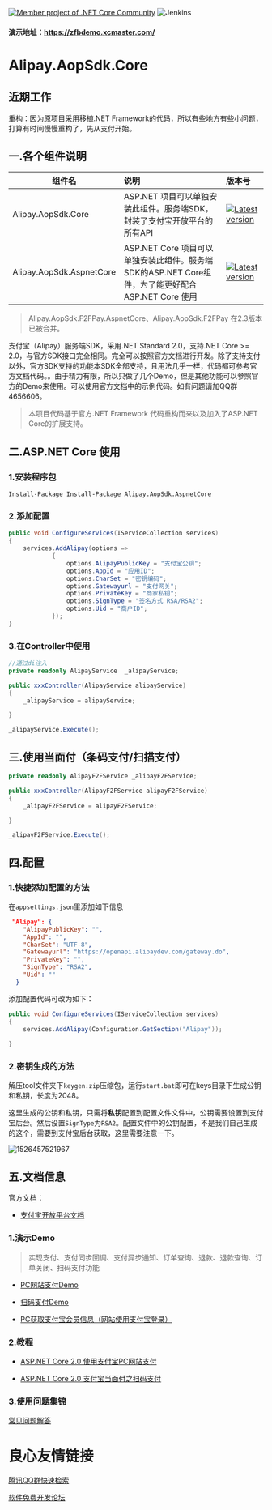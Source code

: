 [![Member project of .NET Core Community](https://img.shields.io/badge/member%20project%20of-NCC-9e20c9.svg?style=flat-square)](https://github.com/dotnetcore)  ![Jenkins](https://img.shields.io/jenkins/s/https/ci.xcmaster.com/job/Alipay.Aopsdk.Core.svg?style=flat-square)

#### 演示地址：https://zfbdemo.xcmaster.com/

# Alipay.AopSdk.Core

## 近期工作

重构：因为原项目采用移植.NET Framework的代码，所以有些地方有些小问题，打算有时间慢慢重构了，先从支付开始。

## 一.各个组件说明

组件名  | 说明 | 版本号 
-------- | :------------  | :------------ 
Alipay.AopSdk.Core | ASP.NET 项目可以单独安装此组件。服务端SDK，封装了支付宝开放平台的所有API  |  [![Latest version](https://img.shields.io/nuget/v/Alipay.AopSdk.Core.svg)](https://www.nuget.org/packages/Alipay.AopSdk.Core/)|
Alipay.AopSdk.AspnetCore  |  ASP.NET Core 项目可以单独安装此组件。服务端SDK的ASP.NET Core组件，为了能更好配合ASP.NET Core 使用  | [![Latest version](https://img.shields.io/nuget/v/Alipay.AopSdk.AspnetCore.svg)](https://www.nuget.org/packages/Alipay.AopSdk.AspnetCore/) |

>Alipay.AopSdk.F2FPay.AspnetCore、Alipay.AopSdk.F2FPay 在2.3版本已被合并。

支付宝（Alipay）服务端SDK，采用.NET Standard 2.0，支持.NET Core >= 2.0，与官方SDK接口完全相同。完全可以按照官方文档进行开发。除了支持支付以外，官方SDK支持的功能本SDK全部支持，且用法几乎一样，代码都可参考官方文档代码。。由于精力有限，所以只做了几个Demo，但是其他功能可以参照官方的Demo来使用。可以使用官方文档中的示例代码。如有问题请加QQ群4656606。
>本项目代码基于官方.NET Framework 代码重构而来以及加入了ASP.NET Core的扩展支持。

## 二.ASP.NET Core 使用

### 1.安装程序包

````
Install-Package Install-Package Alipay.AopSdk.AspnetCore
````

### 2.添加配置
````csharp
public void ConfigureServices(IServiceCollection services)
{
    services.AddAlipay(options =>
	        {
		        options.AlipayPublicKey = "支付宝公钥";
		        options.AppId = "应用ID";
		        options.CharSet = "密钥编码";
		        options.Gatewayurl = "支付网关";
		        options.PrivateKey = "商家私钥";
		        options.SignType = "签名方式 RSA/RSA2";
		        options.Uid = "商户ID";
	        });
}
````

### 3.在Controller中使用

````csharp
//通过di注入
private readonly AlipayService  _alipayService;

public xxxController(AlipayService alipayService)
{
	_alipayService = alipayService;

}

_alipayService.Execute();
````

## 三.使用当面付（条码支付/扫描支付）


````csharp
private readonly AlipayF2FService _alipayF2FService;

public xxxController(AlipayF2FService alipayF2FService)
{
	_alipayF2FService = alipayF2FService;

}

_alipayF2FService.Execute();
````

## 四.配置

### 1.快捷添加配置的方法

在`appsettings.json`里添加如下信息

````json
 "Alipay": {
    "AlipayPublicKey": "",
    "AppId": "",
    "CharSet": "UTF-8",
    "Gatewayurl": "https://openapi.alipaydev.com/gateway.do",
    "PrivateKey": "",
    "SignType": "RSA2",
    "Uid": ""
  }
````

添加配置代码可改为如下：


````csharp
public void ConfigureServices(IServiceCollection services)
{
    services.AddAlipay(Configuration.GetSection("Alipay"));
    
}
````

### 2.密钥生成的方法

解压tool文件夹下`keygen.zip`压缩包，运行`start.bat`即可在keys目录下生成公钥和私钥，长度为2048。

这里生成的公钥和私钥，只需将**私钥**配置到配置文件文件中，公钥需要设置到支付宝后台。然后设置`SignType`为`RSA2`。配置文件中的公钥配置，不是我们自己生成的这个，需要到支付宝后台获取，这里需要注意一下。

![1526457521967](tool/assets/1526457521967.png)


## 五.文档信息

官方文档：

- [支付宝开放平台文档](http://u.720life.cn/g/1aab72e505bd64910b029a0d957a58dd52ac5eccd33570891fdd9b204db818dafec7cc21216eb249be9b869bcf0be6ee  "支付宝开放平台文档")

### 1.演示Demo

>实现支付、支付同步回调、支付异步通知、订单查询、退款、退款查询、订单关闭、扫码支付功能

- [PC网站支付Demo](http://u.720life.cn/g/54145d0471d91890860f7f8463c03046ae007a4ce55bb6da65cf297930c1cb1069d262bd28373b5207c160335f036128  "PC网站支付Demo")

- [扫码支付Demo](http://u.720life.cn/g/54145d0471d91890860f7f8463c03046ae007a4ce55bb6da65cf297930c1cb1069d262bd28373b5207c160335f036128  "扫码支付Demo")

- [PC获取支付宝会员信息（网站使用支付宝登录）](http://u.720life.cn/g/94c1d8931f8bedcd3eeaf8cdeb6a662fccf978f7baa9293c2d826a705f56bd317ebd28540719fcf5e78f0ead093777d0  "PC获取支付宝会员信息（网站使用支付宝登录）")


### 2.教程

- [ASP.NET Core 2.0 使用支付宝PC网站支付](http://u.720life.cn/g/94c1d8931f8bedcd3eeaf8cdeb6a662f505d19e2e312cb39a6512adb1aab17897bf9570c9f1ffb1bd807beff74130015  "ASP.NET Core 2.0 使用支付宝PC网站支付")

- [ASP.NET Core 2.0 支付宝当面付之扫码支付](http://u.720life.cn/g/94c1d8931f8bedcd3eeaf8cdeb6a662f505d19e2e312cb39a6512adb1aab17893574fb88a0a715e4c284333f8395596b  "ASP.NET Core 2.0 支付宝当面付之扫码支付")

### 3.使用问题集锦

[常见问题解答](http://u.720life.cn/g/94c1d8931f8bedcd3eeaf8cdeb6a662f505d19e2e312cb39a6512adb1aab178910e5d8b8d6ea3c828b53c7d2ca41679c) 




 # 良心友情链接

[腾讯QQ群快速检索](http://u.720life.cn/s/8cf73f7c)

[软件免费开发论坛](http://u.720life.cn/s/bbb01dc0)